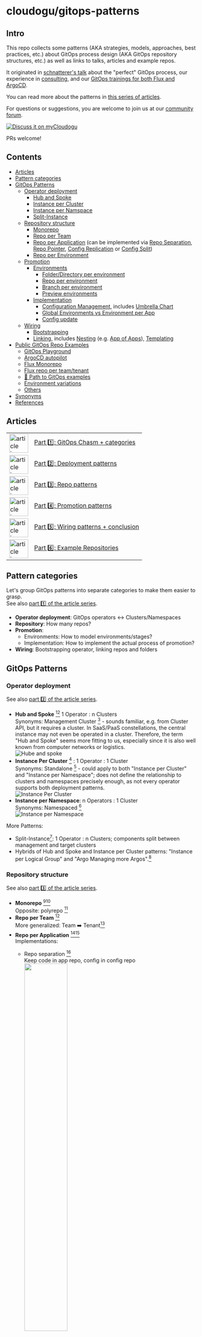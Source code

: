 cloudogu/gitops-patterns
===

## Intro
This repo collects some patterns (AKA strategies, models, approaches, best practices, etc.) about
GitOps process design (AKA GitOps repository structures, etc.) as well as links to talks, articles and example repos.

It originated in [schnatterer's talk](https://cloudogu.github.io/gitops-talks/2023-03-mastering-gitops/#/)
about the "perfect" GitOps process, our experience in [consulting](https://cloudogu.com/en/consulting/?mtm_campaign=gitops-playground&mtm_kwd=consulting&mtm_source=github&mtm_medium=link),
and our [GitOps trainings for both Flux and ArgoCD](https://platform.cloudogu.com/en/trainings/gitops-continuous-operations/?mtm_campaign=gitops-playground&mtm_kwd=training&mtm_source=github&mtm_medium=link).

You can read more about the patterns in [this series of articles](#articles).

For questions or suggestions, you are welcome to join us at our [community forum](https://community.cloudogu.com/c/gitops/23).

[![Discuss it on myCloudogu](https://static.cloudogu.com/static/images/discuss-it.png)](https://community.cloudogu.com/c/gitops/23)

PRs welcome!

## Contents

- [Articles](#articles)
- [Pattern categories](#pattern-categories)
- [GitOps Patterns](#gitops-patterns)
  - [Operator deployment](#operator-deployment)
    - [Hub and Spoke](#hub-and-spoke)
    - [Instance per Cluster](#instance-per-cluster)
    - [Instance per Namspace](#instance-per-namespace)
    - [Split-Instance](#split-instance)
  - [Repository structure](#repository-structure)
    - [Monorepo](#monorepo)
    - [Repo per Team](#repo-per-team)
    - [Repo per Application](#repo-per-app) (can be implemented via [Repo Separation](#repo-separation), [Repo Pointer](#repo-pointer),  [Config Replication](#config-replication) or [Config Split](#config-split))
    - [Repo per Environment](#repo-per-env)
  - [Promotion](#promotion)
    - [Environments](#environments)
      - [Folder/Directory per environment](#folder-per-env)
      - [Repo per environment](#repo-per-env)
      - [Branch per environment](#branch-per-env)
      - [Preview environments](#preview-env)
    - [Implementation](#implementation)
      - [Configuration Management](#config-management), includes [Umbrella Chart](#umbrella-chart)
      - [Global Environments vs Environment per App](#global-vs-env-per-app)
      - [Config update](#config-update)
  - [Wiring](#wiring)
    - [Bootstrapping](#bootstrapping)
    - [Linking](#linking), includes [Nesting](#nesting) (e.g. [App of Apps](#app-of-apps)), [Templating](#templating)
- [Public GitOps Repo Examples](#public-gitops-repo-examples)
  - [GitOps Playground](#gitops-playground)
  - [ArgoCD autopilot](#argocd-autopilot)
  - [Flux Monorepo](#flux-monorepo)
  - [Flux repo per team/tenant](#flux-repo-per-teamtenant)
  - [📕 Path to GitOps examples](#-path-to-gitops-examples)
  - [Environment variations](#environment-variations)
  - [Others](#others)
- [Synonyms](#synonyms)
- [References](#references)

## Articles

<table border="0">
   <tr>
     <td><img width="50px" src="https://cloudogu.com/assets/blog/2023/gitops-patterns-1_150x150-5d446b6ca993915cb215d62a735c10d9f11750d5ad38836005191ad863c39c019fe08f781841a17349b9d81e1f71f9199669acce02965e0d27904e06a289e23f.png" alt="article icon"/></td>
     <td><a href="https://cloudogu.com/en/blog/gitops-repository-patterns-part-1-introduction">Part 1️⃣: GitOps Chasm + categories</a></td>
  </tr>
  <tr>
     <td><img width="50px" src="https://cloudogu.com/assets/blog/2023/gitops-patterns-2_150x150-e75f7484d3ac721d49765dc4846909900ee1435a9134eaa900950ccd1bda41154acd087f39900377124e3915819388fe3abcf2fff549f42e050744cf3afc52d6.png" alt="article icon"/></td>
     <td><a href="https://cloudogu.com/en/blog/gitops-repository-patterns-part-2-operator-deployment-patterns">Part 2️⃣: Deployment patterns</a></td>
  </tr>
  <tr>
     <td><img width="50px" src="https://cloudogu.com/assets/blog/2023/gitops-patterns-3_150x150-51786b5ff0561b8ed439b437e3fbab7c9fe127447c87145e8899780c7f360bab333287ac3ed9e099df71a57ec7b1cfeb8dab8c38a6667986b9f3865adda0e945.png" alt="article icon"/></td>
     <td><a href="https://cloudogu.com/en/blog/gitops-repository-patterns-part-3-repository-patterns">Part 3️⃣: Repo patterns</a></td>
  </tr>
  <tr>
    <td><img width="50px" src="https://cloudogu.com/assets/blog/2023/gitops-patterns-4_150x150-f4c1b3e73b2b00f3da6b2219a6d73dc98a0d93e4b5d6e986be820ce1df70900e1446c28c8a77dbb22568ed77871f6eb659091841edb80117162be48c08bfcd7e.png" alt="article icon"/></td>
    <td><a href="https://cloudogu.com/en/blog/gitops-repository-patterns-part-4-promotion-patterns">Part 4️⃣: Promotion patterns</a></td>
  </tr>
  <tr>
    <td><img width="50px" src="https://cloudogu.com/assets/blog/2023/gitops-patterns-5_150x150-bf3aeb38358d09ba8b2f98bb721207e942bbf5e67b9af6f7cc4c70cda8cb9a27707adefe73a3dfe343ba744b91c0bc6e59ace749efaa8dace729be95b75d9a38.png" alt="article icon"/></td>
    <td><a href="https://cloudogu.com/en/blog/gitops-repository-patterns-part-5-wiring-patterns">Part 5️⃣: Wiring patterns + conclusion</a></td>
  </tr>
  <tr>
    <td><img width="50px" src="https://cloudogu.com/assets/blog/2023/gitops-patterns-6_150x150-fdb06341511e6699307a4f913b9d5635cbaefa432029c468c58476d5c6108485a8f50ce68202a5baf92743ae1e9388243bec81cd206de2bc40c647612b46318f.png" alt="article icon"/></td>
    <td><a href="https://cloudogu.com/de/blog/gitops-repository-patterns-part-6-examples">Part 6️⃣: Example Repositories</a></td>
  </tr>
</table>

## Pattern categories

Let's group GitOps patterns into separate categories to make them easier to grasp.  
See also [part 1️⃣ of the article series](https://cloudogu.com/en/blog/gitops-repository-patterns-part-1-introduction).

* **Operator deployment**: GitOps operators ↔ Clusters/Namespaces
* **Repository**: How many repos?
* **Promotion**: 
  * Environments: How to model environments/stages?
  * Implementation: How to implement the actual process of promotion?
* **Wiring**: Bootstrapping operator, linking repos and folders

## GitOps Patterns

### Operator deployment

See also [part 2️⃣ of the article series](https://cloudogu.com/en/blog/gitops-repository-patterns-part-2-operator-deployment-patterns).

* **Hub and Spoke** [^1][^2] 1 Operator : n Clusters  <span id="hub-and-spoke"/>    
  Synonyms: Management Cluster [^18] - sounds familiar, e.g. from Cluster API, but it requires a cluster. In SaaS/PaaS constellations, the central instance may not even be operated in a cluster. Therefore, the term "Hub and Spoke" seems more fitting to us, especially since it is also well known from computer networks or logistics.  
  ![Hube and spoke](https://raw.githubusercontent.com/cloudogu/gitops-patterns/main/src/svg/deployment-hub-and-spoke.svg)
* **Instance Per Cluster** [^18] : 1 Operator : 1 Cluster <span id="standalone"/> <span id="instance-per-cluster"/>  
  Synonyms: Standalone [^1] - could apply to both "Instance per Cluster" and "Instance per Namespace"; does not define the relationship to clusters and namespaces precisely enough, as not every operator supports both deployment patterns.  
  ![Instance Per Cluster](https://raw.githubusercontent.com/cloudogu/gitops-patterns/main/src/svg/deployment-instance-per-cluster.svg)
* **Instance per Namespace**: n Operators : 1 Cluster <span id="namespaced"/> <span id="instance-per-namespace"/>  
  Synonyms: Namespaced [^3]  
  ![Instance per Namespace](https://raw.githubusercontent.com/cloudogu/gitops-patterns/main/src/svg/deployment-instance-per-namespace.svg)

More Patterns:
* Split-Instance[^1]: 1 Operator : n Clusters; components split between management and target clusters
* Hybrids of Hub and Spoke and Instance per Cluster patterns: "Instance per Logical Group" and "Argo Managing more Argos".[^18]

### Repository structure

See also [part 3️⃣ of the article series](https://cloudogu.com/en/blog/gitops-repository-patterns-part-3-repository-patterns).

* **Monorepo** [^2][^4] <span id="monorepo"/>  
  Opposite: polyrepo [^2]
* **Repo per Team** [^4] <span id="repo-per-team"/>  
  More generalized: Team ➡️ Tenant[^4]
* **Repo per Application** [^2][^4] <span id="repo-per-app"/>    
  Implementations:
  * Repo separation [^19] <span id="repo-separation"/>  
    Keep code in app repo, config in config repo   
    <img width=50% src="https://www.plantuml.com/plantuml/proxy?src=https://raw.githubusercontent.com/cloudogu/gitops-patterns/main/src/puml/repo-separation.puml&fmt=svg">
  * Repo pointer [^6][^3][^4] <span id="repo-pointer"/>  
    Keep config in app repo and add a pointer from config repo (e.g. Argo CD `Application` or a Flux `GitRepository`+`Kustomization`)  
    <img width=50% src="https://www.plantuml.com/plantuml/proxy?src=https://raw.githubusercontent.com/cloudogu/gitops-patterns/main/src/puml/repo-pointer.puml&fmt=svg">
  * Config replication [^3] <span id="config-replication"/>  
    Keep config in app repo and have CI server replicate it to the config repo  
    <img width=50% src="https://www.plantuml.com/plantuml/proxy?src=https://raw.githubusercontent.com/cloudogu/gitops-patterns/main/src/puml/config-replication.puml&fmt=svg">  
    Alternative implementation: replicate to OCI as a "GitOps Cache"[^21]:  
    <img width=50% src="https://www.plantuml.com/plantuml/proxy?src=https://raw.githubusercontent.com/cloudogu/gitops-patterns/main/src/puml/config-replication-oci.puml&fmt=svg">  
  * Config Split [^20] <span id="config-split"/>  
    Keep parts of the config in app repo (e.g. helm chart), and rest in config repo (e.g. value.yamls for different envs)  
    <img width=50% src="https://www.plantuml.com/plantuml/proxy?src=https://raw.githubusercontent.com/cloudogu/gitops-patterns/main/src/puml/config-split-git.puml&fmt=svg">  
    Alternative implementations: have CI server push chart to OCI or helm registry  
    <img width=50% src="https://www.plantuml.com/plantuml/proxy?src=https://raw.githubusercontent.com/cloudogu/gitops-patterns/main/src/puml/config-split-oci.puml&fmt=svg">  
    <img width=50% src="https://www.plantuml.com/plantuml/proxy?src=https://raw.githubusercontent.com/cloudogu/gitops-patterns/main/src/puml/config-split-helm-repo.puml&fmt=svg">  
* **Repo per environment** [^4] <span id="repo-per-env"/>  
  Synonym: Environment per repository[^5], Repo per Stage


### Promotion

See also [part 4️⃣ of the article series](https://cloudogu.com/en/blog/gitops-repository-patterns-part-4-promotion-patterns).

We understand the term "promotion" as the process of deploying applications to different environments.  
Sometimes, the term "promotion" is prefixed with other words: [Release](https://codefresh.io/blog/how-to-model-your-gitops-environments-and-promote-releases-between-them/)/[Application](https://kubernetes.io/docs/tutorials/kubernetes-basics/update/update-intro)/[Environment](https://github.com/kostis-codefresh/gitops-environment-promotion)/[Workload](https://www.weave.works/blog/kubernetes-workload-promotion-in-gitops-cd-pipelines)/[Change](https://twitter.com/argoproj/status/1642527308450873345).

For promotion, we see different sets of patterns: 
* one regarding the modelling of environments and
* one regarding the implementation of the actual process of promotion.

#### Environments

* **Folder/Directory per environment** <span id="folder-per-env"/>  
  Synonym: Environment per folder [^5]
* **Repo per environment** [^4]  <span id="repo-per-env"/>  
  Synonym: Environment per repo [^5]
* **Branch per environment**  <span id="branch-per-env"/>  
  Synonym: Environment per branch [^5]  
  Often discouraged [^6] or declared an anti-pattern[^7][^14], but can work [^13].
* **Preview environments** [^9] [^10] [^11] <span id="preview-env"/>  
  Synonyms: ephemeral, dynamic, pull request[^8], test, temporary[^9]  
  Beyond the GitOps world also known as "Preview Deployments"[^15] and "Deploy Previews"[^16]

#### Implementation

* **Configuration Management** <span id="config-management"/>  
  Synonyms: Templating, Patching, Overlay, Rendering
  * Plain kustomize (`kustomization.yaml`) - "operator-agnostic" (works for Argo CD and Flux)
  * Helm
    * via CRD such as `HelmRelease` (Flux) or `Application` (ArgoCD)
    * via Umbrella Chart[^12] <span id="umbrella-chart"/>
    * via `helm template` on CI server
* **Global Environments** vs **Environment per App**[^3]  <span id="global-vs-env-per-app"/>  
  ![Global Envs](https://raw.githubusercontent.com/cloudogu/gitops-patterns/main/src/svg/global-environments.svg)
  ![Env per app](https://raw.githubusercontent.com/cloudogu/gitops-patterns/main/src/svg/environment-per-app.svg)
* **Config update** <span id="config-update"/>  
  Who updates image (version) in GitOps repo, creates branch and PR?
  * Manual: Human pushes branch and create PR 🥵
  * CI Server: Build job pushes branch, creates PR  
    <img width=50% src="https://www.plantuml.com/plantuml/proxy?src=https://raw.githubusercontent.com/cloudogu/gitops-patterns/main/src/puml/config-update-ci.puml&fmt=svg">  
  * Image Updater: Operator pushes branch, create PR manually  
    <img width=50% src="https://www.plantuml.com/plantuml/proxy?src=https://raw.githubusercontent.com/cloudogu/gitops-patterns/main/src/puml/config-update-image-updater.puml&fmt=svg">
  * Dependency Bot: Bot pushes branch, creates PR  
    <img width=50% src="https://www.plantuml.com/plantuml/proxy?src=https://raw.githubusercontent.com/cloudogu/gitops-patterns/main/src/puml/config-update-dependency-bot.puml&fmt=svg">

### Wiring

See also [part 5️⃣ of the article series](https://cloudogu.com/en/blog/gitops-repository-patterns-part-5-wiring-patterns).

* **Bootstrapping** <span id="bootstrapping"/>,
  e.g. using `kubectl` or operator-specific CLI such as `flux` or `argocd-autopilot`
* **Linking** <span id="linking"/>
  e.g. using Operator-specific CRDs such as `Kustomization` (Flux) or `Application` (ArgoCD)
  * **Nesting**, e.g. App of Apps pattern [^17] (ArgoCD) <span id="nesting"/> <span id="app-of-apps"/>
  * **Templating**, e.g. implemented using `ApplicationSets` <span id="templating"/>

## Public GitOps Repo Examples

See also [^3].

See also [part 6️⃣ of the article series](https://cloudogu.com/de/blog/gitops-repository-patterns-part-6-examples).

The diagrams have been created with [tree2svg](https://github.com/schnatterer/tree2svg).

### GitOps Playground
[cloudogu/gitops-playground](https://github.com/cloudogu/gitops-playground)

* **Repo pattern**: Per team mixed with per app (implemented via Config Replication)
* **Operator pattern**: Instance per Cluster (Hub and Spoke also possible)
* **Operator**: ArgoCD (Flux)
* Boostrapping: `Helm`, `kubectl`
* Linking: ArgoCD `Application`
* **Features**:
  * Env per app Pattern
  * Operate ArgoCD with GitOps
  * Config Update via CI server
  * Mixed repo patterns
  * ArgoCD **and** Flux examples

![](https://raw.githubusercontent.com/cloudogu/gitops-patterns/main/src/repo-examples/2.svg)


### ArgoCD autopilot

[argoproj-labs/argocd-autopilot](https://github.com/argoproj-labs/argocd-autopilot)

* **Repo pattern**: Monorepo
* **Operator pattern**: Instance per Cluster / Hub and Spoke
* **Operator**: ArgoCD
* **Boostrapping**: `argocd-autopilot`
* Linking: `kustomization.yaml`, ArgoCD `Application`, `ApplicationSet`
* Features:
  * Operate ArgoCD with GitOps
  * In the future: a lot more automation
    and YAML creation

![](https://raw.githubusercontent.com/cloudogu/gitops-patterns/main/src/repo-examples/3.svg)


### Flux Monorepo

[fluxcd/flux2-kustomize-helm-example](https://github.com/fluxcd/flux2-kustomize-helm-example)

* **Repo pattern**: Monorepo
* **Operator pattern**: Instance per Cluster
* **Operator**: Flux
* **Boostrapping**: `flux` CLI
* **Linking**: `kustomization.yaml`, Flux `Kustomization`
* **Features**: cross-cutting infra

![](https://raw.githubusercontent.com/cloudogu/gitops-patterns/main/src/repo-examples/4.svg)


### Flux repo per team/tenant

[fluxcd/flux2-multi-tenancy](https://github.com/fluxcd/flux2-multi-tenancy)

* **Repo pattern**: Repo per team/tenant
* **Operator pattern**: Instance per Cluster
* **Operator**: Flux
* **Boostrapping**: `flux` CLI
* **Linking**: `kustomization.yaml`, Flux `Kustomization`
* **Features**: cross-cutting infra

![](https://raw.githubusercontent.com/cloudogu/gitops-patterns/main/src/repo-examples/5.svg)


### 📕 Path to GitOps examples

[christianh814/example-kubernetes-go-repo](https://github.com/christianh814/example-kubernetes-go-repo)

[christianh814/example-kubernetes-goflux-repo](https://github.com/christianh814/example-kubernetes-goflux-repo/)

[christianh814/example-openshift-go-repo](https://github.com/christianh814/example-openshift-go-repo)

* **Repo pattern**: Monorepo
* **Operator pattern**: Instance per Cluster
* **Operator**: [ArgoCD] [flux]
* **Boostrapping**: kubectl
* **Linking**: `kustomization.yaml`,
  * ArgoCD `Application`, `ApplicationSet` /
  * Flux  `Kustomization`
* **Features**:
  * Cross-cutting infra and app(s)
  * ArgoCD **and** Flux examples

![](https://raw.githubusercontent.com/cloudogu/gitops-patterns/main/src/repo-examples/6.svg)


### Environment variations

[kostis-codefresh/gitops-environment-promotion](https://github.com/kostis-codefresh/gitops-environment-promotion)

* Operator: ArgoCD  (Flux)
* Features:
  * Env variants for a single app
  * Promotion "via cp"

![](https://raw.githubusercontent.com/cloudogu/gitops-patterns/main/src/repo-examples/7.svg)

### Others

Here are some other examples that we haven't had a chance to look at in more detail:

* [Lp-Francois/argocd-multi-tenancy](https://github.com/Lp-Francois/argocd-multi-tenancy) 

## Synonyms

* Patterns ≈ strategies, models, approaches, best practices, standards
* GitOps process design ≈ GitOps repository structures,
* GitOps Operator ≈ GitOps controller ≈ GitOps agent
* Config Repo = GitOps repo, Infra repo, Payload repo  
  ![Config repo example](https://raw.githubusercontent.com/cloudogu/gitops-patterns/main/src/svg/config-repo-example.svg)
* App repo = Source code repo, Source repo  
  ![App repo example](https://raw.githubusercontent.com/cloudogu/gitops-patterns/main/src/svg/app-repo-example.svg)
* Environment = Stage
* Folder = Directory
* Templating ≈ Patching, Overlay, Rendering, Bundling, Packaging?


## References

[^1]: Article [A Comprehensive Overview of Argo CD Architectures – 2023](https://codefresh.io/blog/a-comprehensive-overview-of-argo-cd-architectures-2023/) by Dan Garfield  
[^2]: Article/Book [How to set up your GitOps directory structure](https://developers.redhat.com/articles/2022/09/07/how-set-your-gitops-directory-structure) by Christian Hernandez  
[^3]: Slides [The perfect GitOps process: repos, folders, stages, patterns](https://cloudogu.github.io/gitops-talks/2023-03-mastering-gitops/#/) by Johannes Schnatterer  
[^4]: Documentation [Flux | Ways of structuring your repositories](https://github.com/fluxcd/website/blob/3555c45/content/en/flux/guides/repository-structure.md#repo-per-app)  
[^5]: Lesson [GitOps at Scale Lesson series - Git repository strategies](https://learning.codefresh.io/path-player?courseid=gitops-scale&unit=gitops-scale_63a08184b7f67Unit) by Codefresh (paywalled)  
[^6]: Talk [GitOps: Core Concepts & Ways of Structuring Your Repos](https://www.youtube.com/watch?v=vLNZA_2Na_s) by Pinky Ravi and Scott Rigby  
[^7]: Article [Stop Using Branches for Deploying to Different GitOps Environments](https://codefresh.io/blog/how-to-model-your-gitops-environments-and-promote-releases-between-them/) by Kostis Kapelonis  
[^8]: Video [Environments Based On Pull Requests (PRs): Using Argo CD To Apply GitOps Principles On Previews](https://www.youtube.com/watch?v=cpAaI8p4R60) by Viktor Farcic  
[^9]: Article [Creating Temporary Preview Environments Based On Pull Requests With Argo CD And Codefresh](https://codefresh.io/blog/creating-temporary-preview-environments-based-pull-requests-argo-cd-codefresh/) by Codefresh  
[^10]: Talk [GitOps Con Europe - Implementing Preview Environments with GitOps in Kubernetes ](https://www.youtube.com/watch?v=QNAiIJRIVWA&t=202s) by  François Le Pape, Remazing  
[^11]: Talk [Preview Environments with ArgoCD](https://www.youtube.com/watch?v=7ahiwZuiCBM) by Brandon Phillips  
[^12]: Documentation [Helm | Chart Development Tips and Tricks](https://github.com/helm/helm-www/blob/d2543/content/en/docs/howto/charts_tips_and_tricks.md#complex-charts-with-many-dependencies)  
[^13]: Article [Monitoring and Hardening the GitOps Delivery Pipeline with Flux](https://medium.com/mediamarktsaturn-tech-blog/monitoring-and-hardening-the-gitops-delivery-pipeline-with-flux-a226bdef0351) by Florian Heubeck  
[^14]: Article [Git best practices: Workflows for GitOps deployments ](https://developers.redhat.com/articles/2022/07/20/git-workflows-best-practices-gitops-deployments) by Christian Hernandez  
[^15]: Documentation [Vercel: Preview Deployments](https://vercel.com/docs/concepts/deployments/preview-deployments)  
[^16]: Documentation [Netlify: Deploy Previews](https://docs.netlify.com/site-deploys/deploy-previews/)  
[^17]: Documentation [ArgoCD: Cluster Bootstrapping - App Of Apps Pattern](https://github.com/argoproj/argo-cd/blob/v2.8.4/docs/operator-manual/cluster-bootstrapping.md#app-of-apps-pattern)  
[^18]: Talk  [Control Plane, Service, or Both? – Argo CD Multi-Cluster Architectures - Nicholas Morey, Akuity](https://www.youtube.com/watch?v=vyaZv4yM3_o), Article [How many do you need? - Argo CD Architectures Explained](https://akuity.io/blog/argo-cd-architectures-explained/) by Nicholas Morey  
[^19]: Documentation [Argo CD: Best Practices](https://github.com/argoproj/argo-cd/blob/v2.8.4/docs/user-guide/best_practices.md#separating-config-vs-source-code-repositories)  
[^20]: [Discussion on LinkedIn](https://www.linkedin.com/feed/update/urn:li:activity:7121084907526713346?commentUrn=urn%3Ali%3Acomment%3A%28activity%3A7121084907526713346%2C7121143258256166912%29&dashCommentUrn=urn%3Ali%3Afsd_comment%3A%287121143258256166912%2Curn%3Ali%3Aactivity%3A7121084907526713346%29) Benjamin Ruland and Johannes Schnatterer  
[^21]: Talk: [Mastering GitOps 2023: Keynote: GitOps Emerging Developments and Predictions](https://vimeo.com/805175348) by Alexis Richardson  

